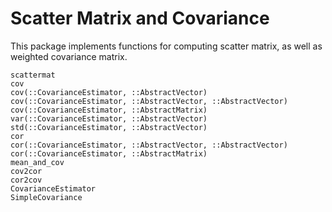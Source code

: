 # Scatter Matrix and Covariance

This package implements functions for computing scatter matrix, as well as weighted covariance matrix.

```@docs
scattermat
cov
cov(::CovarianceEstimator, ::AbstractVector)
cov(::CovarianceEstimator, ::AbstractVector, ::AbstractVector)
cov(::CovarianceEstimator, ::AbstractMatrix)
var(::CovarianceEstimator, ::AbstractVector)
std(::CovarianceEstimator, ::AbstractVector)
cor
cor(::CovarianceEstimator, ::AbstractVector, ::AbstractVector)
cor(::CovarianceEstimator, ::AbstractMatrix)
mean_and_cov
cov2cor
cor2cov
CovarianceEstimator
SimpleCovariance
```
